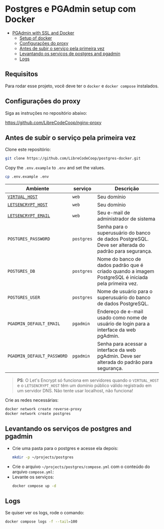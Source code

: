 # Postgres e PGAdmin setup com Docker

- [PGAdmin with SSL and Docker](#pgadmin-with-ssl-and-docker)
  - [Setup of docker](#setup-of-docker)
  - [Configurações do proxy](#configurações-do-proxy)
  - [Antes de subir o serviço pela primeira vez](#antes-de-subir-o-serviço-pela-primeira-vez)
  - [Levantando os serviços de postgres and pgadmin](#levantando-os-serviços-de-postgres-and-pgadmin)
  - [Logs](#logs)

## Requisitos

Para rodar esse projeto, você deve ter o `docker` e `docker compose` instalados.

## Configurações do proxy

Siga as instruções no repositório abaixo:

https://github.com/LibreCodeCoop/nginx-proxy

## Antes de  subir o serviço pela primeira vez

Clone este repositório:
  ```bash
  git clone https://github.com/LibreCodeCoop/postgres-docker.git
  ```
Copy the `.env.example` to `.env` and set the values.
  
  ```bash
  cp .env.example .env
  ```

| Ambiente | serviço | Descrição |
|-------------|---------|-------|
| [`VIRTUAL_HOST`](https://github.com/nginx-proxy/nginx-proxy#usage) | `web` | Seu domínio |
| [`LETSENCRYPT_HOST`](https://github.com/nginx-proxy/docker-letsencrypt-nginx-proxy-companion/blob/master/docs/Basic-usage.md#step-3---proxyed-containers) | `web` | Seu domínio |
| [`LETSENCRYPT_EMAIL`](https://github.com/nginx-proxy/docker-letsencrypt-nginx-proxy-companion/blob/master/docs/Let's-Encrypt-and-ACME.md#contact-address) | `web` | Seu e-mail de administrador de sistema |
| `POSTGRES_PASSWORD` | `postgres` | Senha para o superusuário do banco de dados PostgreSQL. Deve ser alterada do padrão para segurança. |
| `POSTGRES_DB` | `postgres` | Nome do banco de dados padrão que é criado quando a imagem PostgreSQL é iniciada pela primeira vez. |
| `POSTGRES_USER` | `postgres` | Nome de usuário para o superusuário do banco de dados PostgreSQL. |
| `PGADMIN_DEFAULT_EMAIL` | `pgadmin` | Endereço de e-mail usado como nome de usuário de login para a interface da web pgAdmin. |
| `PGADMIN_DEFAULT_PASSWORD` | `pgadmin` | Senha para acessar a interface da web pgAdmin. Deve ser alterada do padrão para segurança. |

> **PS**: O Let's Encrypt só funciona em servidores quando o `VIRTUAL_HOST` e o `LETSENCRYPT_HOST` têm um domínio público válido registrado em um servidor DNS. Não tente usar localhost, não funciona!

Crie as redes necessárias:

  ```bash
  docker network create reverse-proxy
  docker network create postgres
  ```

## Levantando os serviços de postgres and pgadmin

* Crie uma pasta para o postgres e acesse ela depois:
  ```bash
  mkdir -p ~/projects/postgres
  ```
* Crie o arquivo `~/projects/postgres/compose.yml` com o conteúdo do arquivo `compose.yml`:
* Levante os serviços:
  ```bash
  docker compose up -d
  ```
## Logs
Se quiser ver os logs, rode o comando:
  ```bash
  docker compose logs -f --tail=100
  ```

